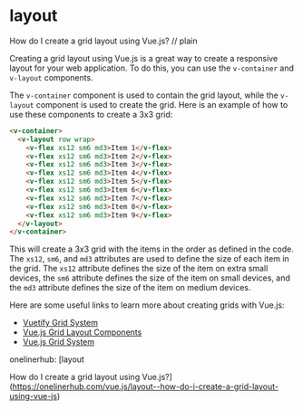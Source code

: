 # layout

How do I create a grid layout using Vue.js?
// plain

Creating a grid layout using Vue.js is a great way to create a responsive layout for your web application. To do this, you can use the `v-container` and `v-layout` components.

The `v-container` component is used to contain the grid layout, while the `v-layout` component is used to create the grid. Here is an example of how to use these components to create a 3x3 grid:

```html
<v-container>
  <v-layout row wrap>
    <v-flex xs12 sm6 md3>Item 1</v-flex>
    <v-flex xs12 sm6 md3>Item 2</v-flex>
    <v-flex xs12 sm6 md3>Item 3</v-flex>
    <v-flex xs12 sm6 md3>Item 4</v-flex>
    <v-flex xs12 sm6 md3>Item 5</v-flex>
    <v-flex xs12 sm6 md3>Item 6</v-flex>
    <v-flex xs12 sm6 md3>Item 7</v-flex>
    <v-flex xs12 sm6 md3>Item 8</v-flex>
    <v-flex xs12 sm6 md3>Item 9</v-flex>
  </v-layout>
</v-container>
```

This will create a 3x3 grid with the items in the order as defined in the code. The `xs12`, `sm6`, and `md3` attributes are used to define the size of each item in the grid. The `xs12` attribute defines the size of the item on extra small devices, the `sm6` attribute defines the size of the item on small devices, and the `md3` attribute defines the size of the item on medium devices.

Here are some useful links to learn more about creating grids with Vue.js:

- [Vuetify Grid System](https://vuetifyjs.com/en/styles/grid/)
- [Vue.js Grid Layout Components](https://vuejs.org/v2/examples/grid-components.html)
- [Vue.js Grid System](https://vuejs.org/v2/examples/grid-system.html)

onelinerhub: [layout

How do I create a grid layout using Vue.js?](https://onelinerhub.com/vue.js/layout--how-do-i-create-a-grid-layout-using-vue-js)